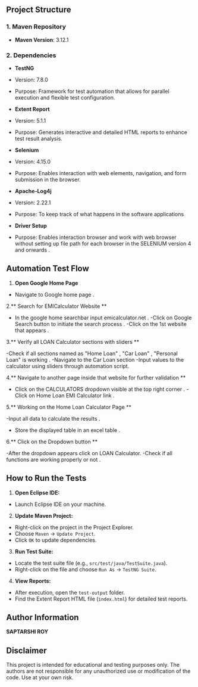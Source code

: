 ## Project Structure
 
### 1. Maven Repository
 
- **Maven Version**: 3.12.1
 
### 2. Dependencies
  
- **TestNG**
- Version: 7.8.0
- Purpose: Framework for test automation that allows for parallel execution and flexible test configuration.
 
- **Extent Report**
- Version: 5.1.1
- Purpose: Generates interactive and detailed HTML reports to enhance test result analysis.
 
- **Selenium**
- Version: 4.15.0
- Purpose: Enables interaction with web elements, navigation, and form submission in the browser.

- **Apache-Log4j**
- Version: 2.22.1
- Purpose: To keep track of what happens in the software applications
 

- **Driver Setup**
- Purpose: Enables interaction browser and work with web browser without setting up file path for each browser in the SELENIUM version 4 and onwards .


## Automation Test Flow
 
1. **Open Google Home Page**

- Navigate to Google home page  .

2.** Search for EMICalculator Website **

- In the google home searchbar input emicalculator.net  .
-Click on Google Search button to initiate the search process  .
-Click on the 1st website that appears .

3.** Verify all LOAN Calculator sections with sliders **

-Check if all sections named as "Home Loan" , "Car Loan" , "Personal Loan" is working .
-Navigate to the Car Loan section 
-Input values to the calculator using sliders through automation script.

4.** Navigate to another page inside that website for further validation **

- Click on the CALCULATORS dropdown visible at the top right corner .
-Click on Home Loan EMI Calculator link .

5.** Working on the Home Loan Calculator Page  **

-Input all data to calculate the results .
- Store the displayed table in an excel table .

6.** Click on the Dropdown button  **

-After the dropdown appears click on LOAN Calculator.
-Check if all functions are working properly or not .


## How to Run the Tests
 
1. **Open Eclipse IDE:**
- Launch Eclipse IDE on your machine.
 
2. **Update Maven Project:**
- Right-click on the project in the Project Explorer.
- Choose `Maven` -> `Update Project`.
- Click `OK` to update dependencies.
 
3. **Run Test Suite:**
- Locate the test suite file (e.g., `src/test/java/TestSuite.java`).
- Right-click on the file and choose `Run As` -> `TestNG Suite`.
 
4.  **View Reports:**
- After execution, open the `test-output` folder.
- Find the Extent Report HTML file (`index.html`) for detailed test reports.
 


## Author Information
**SAPTARSHI  ROY**


## Disclaimer
 
 
This project is intended for educational and testing purposes only. The authors are not responsible for any unauthorized use or modification of the code. Use at your own risk.

 